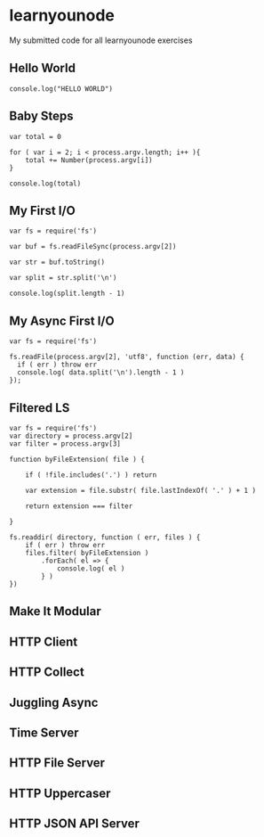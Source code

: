 # learnyounode
My submitted code for all learnyounode exercises

## Hello World

    console.log("HELLO WORLD")

## Baby Steps
    var total = 0

    for ( var i = 2; i < process.argv.length; i++ ){
        total += Number(process.argv[i])
    }

    console.log(total)

## My First I/O
    var fs = require('fs')

    var buf = fs.readFileSync(process.argv[2])

    var str = buf.toString()

    var split = str.split('\n')

    console.log(split.length - 1)

## My Async First I/O
    var fs = require('fs')

    fs.readFile(process.argv[2], 'utf8', function (err, data) {
      if ( err ) throw err
      console.log( data.split('\n').length - 1 )
    });

## Filtered LS
    var fs = require('fs')
    var directory = process.argv[2]
    var filter = process.argv[3]

    function byFileExtension( file ) {

        if ( !file.includes('.') ) return

        var extension = file.substr( file.lastIndexOf( '.' ) + 1 )

        return extension === filter

    }

    fs.readdir( directory, function ( err, files ) {
        if ( err ) throw err
        files.filter( byFileExtension )
            .forEach( el => {
                console.log( el )
            } )
    })


## Make It Modular

## HTTP Client

## HTTP Collect

## Juggling Async

## Time Server

## HTTP File Server

## HTTP Uppercaser

## HTTP JSON API Server
